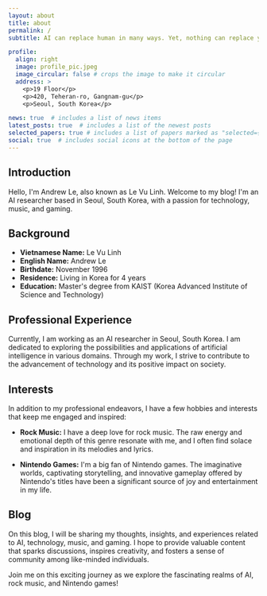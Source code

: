 ```yaml
---
layout: about
title: about
permalink: /
subtitle: AI can replace human in many ways. Yet, nothing can replace you in being you.

profile:
  align: right
  image: profile_pic.jpeg
  image_circular: false # crops the image to make it circular
  address: >
    <p>19 Floor</p>
    <p>420, Teheran-ro, Gangnam-gu</p>
    <p>Seoul, South Korea</p>

news: true  # includes a list of news items
latest_posts: true  # includes a list of the newest posts
selected_papers: true # includes a list of papers marked as "selected={true}"
social: true  # includes social icons at the bottom of the page
---
```


## Introduction

Hello, I'm Andrew Le, also known as Le Vu Linh. Welcome to my blog! I'm an AI researcher based in Seoul, South Korea, with a passion for technology, music, and gaming.

## Background

- **Vietnamese Name:** Le Vu Linh
- **English Name:** Andrew Le
- **Birthdate:** November 1996
- **Residence:** Living in Korea for 4 years
- **Education:** Master's degree from KAIST (Korea Advanced Institute of Science and Technology)

## Professional Experience

Currently, I am working as an AI researcher in Seoul, South Korea. I am dedicated to exploring the possibilities and applications of artificial intelligence in various domains. Through my work, I strive to contribute to the advancement of technology and its positive impact on society.

## Interests

In addition to my professional endeavors, I have a few hobbies and interests that keep me engaged and inspired:

- **Rock Music:** I have a deep love for rock music. The raw energy and emotional depth of this genre resonate with me, and I often find solace and inspiration in its melodies and lyrics.

- **Nintendo Games:** I'm a big fan of Nintendo games. The imaginative worlds, captivating storytelling, and innovative gameplay offered by Nintendo's titles have been a significant source of joy and entertainment in my life.

## Blog

On this blog, I will be sharing my thoughts, insights, and experiences related to AI, technology, music, and gaming. I hope to provide valuable content that sparks discussions, inspires creativity, and fosters a sense of community among like-minded individuals.

Join me on this exciting journey as we explore the fascinating realms of AI, rock music, and Nintendo games!

